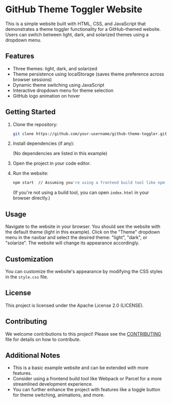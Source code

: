# GitHub Theme Toggler Website

This is a simple website built with HTML, CSS, and JavaScript that demonstrates a theme toggler functionality for a GitHub-themed website. Users can switch between light, dark, and solarized themes using a dropdown menu.

## Features

* Three themes: light, dark, and solarized
* Theme persistence using localStorage (saves theme preference across browser sessions)
* Dynamic theme switching using JavaScript
* Interactive dropdown menu for theme selection
* GitHub logo animation on hover

## Getting Started

1. Clone the repository:

   ```bash
   git clone https://github.com/your-username/github-theme-toggler.git
   ```

2. Install dependencies (if any):

   (No dependencies are listed in this example)

3. Open the project in your code editor.

4. Run the website:

   ```bash
   npm start  // Assuming you're using a frontend build tool like npm or yarn
   ```

   (If you're not using a build tool, you can open `index.html` in your browser directly.)

## Usage

Navigate to the website in your browser. You should see the website with the default theme (light in this example). Click on the "Theme" dropdown menu in the navbar and select the desired theme: "light", "dark", or "solarize". The website will change its appearance accordingly.

## Customization

You can customize the website's appearance by modifying the CSS styles in the `style.css` file.

## License

This project is licensed under the Apache License 2.0 (LICENSE).

## Contributing

We welcome contributions to this project! Please see the [CONTRIBUTING](CONTRIBUTING.md) file for details on how to contribute.

## Additional Notes

* This is a basic example website and can be extended with more features.
* Consider using a frontend build tool like Webpack or Parcel for a more streamlined development experience.
* You can further enhance the project with features like a toggle button for theme switching, animations, and more.
